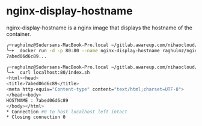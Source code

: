 # nginx-display-hostname

nginx-display-hostname is a nginx image that displays the hostname of the container.

```bash
╭─raghulmz@Sudersans-MacBook-Pro.local ~/gitlab.awareup.com/nihaocloud/nihao-prod-terraform-eks-cluster  ‹main*›
╰─➤  docker run -d -p 80:80 --name nginx-display-hostname raghulmz/nginx-display-hostname
7abed06d6c89...
```

```bash
╭─raghulmz@Sudersans-MacBook-Pro.local ~/gitlab.awareup.com/nihaocloud/nihao-prod-terraform-eks-cluster  ‹main*›
╰─➤  curl localhost:80/index.sh
<html><head>
<title>7abed06d6c89</title>
<meta http-equiv="Content-type" content="text/html;charset=UTF-8">
</head><body>
HOSTNAME : 7abed06d6c89
</body></html>
* Connection #0 to host localhost left intact
* Closing connection 0

```
